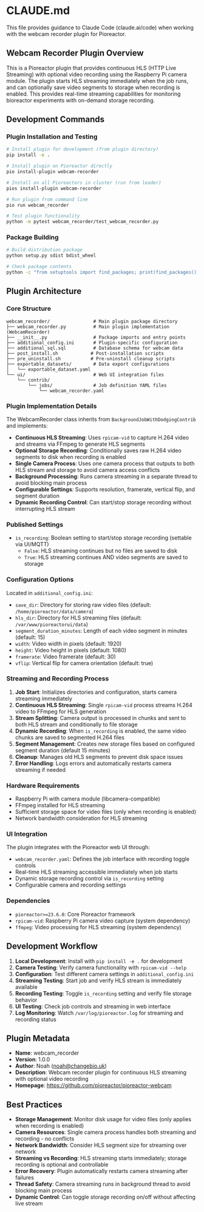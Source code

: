 # CLAUDE.md

This file provides guidance to Claude Code (claude.ai/code) when working with the webcam recorder plugin for Pioreactor.

## Webcam Recorder Plugin Overview

This is a Pioreactor plugin that provides continuous HLS (HTTP Live Streaming) with optional video recording using the Raspberry Pi camera module. The plugin starts HLS streaming immediately when the job runs, and can optionally save video segments to storage when recording is enabled. This provides real-time streaming capabilities for monitoring bioreactor experiments with on-demand storage recording.

## Development Commands

### Plugin Installation and Testing
```bash
# Install plugin for development (from plugin directory)
pip install -e .

# Install plugin on Pioreactor directly
pio install-plugin webcam-recorder

# Install on all Pioreactors in cluster (run from leader)
pios install-plugin webcam-recorder

# Run plugin from command line
pio run webcam_recorder

# Test plugin functionality
python -m pytest webcam_recorder/test_webcam_recorder.py
```

### Package Building
```bash
# Build distribution package
python setup.py sdist bdist_wheel

# Check package contents
python -c "from setuptools import find_packages; print(find_packages())"
```

## Plugin Architecture

### Core Structure

```
webcam_recorder/                # Main plugin package directory
├── webcam_recorder.py          # Main plugin implementation (WebcamRecorder)
├── __init__.py                 # Package imports and entry points
├── additional_config.ini       # Plugin-specific configuration
├── additional_sql.sql          # Database schema for webcam data
├── post_install.sh            # Post-installation scripts
├── pre_uninstall.sh           # Pre-uninstall cleanup scripts
├── exportable_datasets/        # Data export configurations
│   └── exportable_dataset.yaml
└── ui/                         # Web UI integration files
    └── contrib/
        └── jobs/               # Job definition YAML files
            └── webcam_recorder.yaml
```

### Plugin Implementation Details

The WebcamRecorder class inherits from `BackgroundJobWithDodgingContrib` and implements:

- **Continuous HLS Streaming**: Uses `rpicam-vid` to capture H.264 video and streams via FFmpeg to generate HLS segments
- **Optional Storage Recording**: Conditionally saves raw H.264 video segments to disk when recording is enabled
- **Single Camera Process**: Uses one camera process that outputs to both HLS stream and storage to avoid camera access conflicts
- **Background Processing**: Runs camera streaming in a separate thread to avoid blocking main process
- **Configurable Settings**: Supports resolution, framerate, vertical flip, and segment duration
- **Dynamic Recording Control**: Can start/stop storage recording without interrupting HLS stream

### Published Settings

- `is_recording`: Boolean setting to start/stop storage recording (settable via UI/MQTT)
  - `False`: HLS streaming continues but no files are saved to disk
  - `True`: HLS streaming continues AND video segments are saved to storage

### Configuration Options

Located in `additional_config.ini`:
- `save_dir`: Directory for storing raw video files (default: `/home/pioreactor/data/camera`)
- `hls_dir`: Directory for HLS streaming files (default: `/var/www/pioreactorui/data`)
- `segment_duration_minutes`: Length of each video segment in minutes (default: 15)
- `width`: Video width in pixels (default: 1920)
- `height`: Video height in pixels (default: 1080)
- `framerate`: Video framerate (default: 30)
- `vflip`: Vertical flip for camera orientation (default: true)

### Streaming and Recording Process

1. **Job Start**: Initializes directories and configuration, starts camera streaming immediately
2. **Continuous HLS Streaming**: Single `rpicam-vid` process streams H.264 video to FFmpeg for HLS generation
3. **Stream Splitting**: Camera output is processed in chunks and sent to both HLS stream and conditionally to file storage
4. **Dynamic Recording**: When `is_recording` is enabled, the same video chunks are saved to segmented H.264 files
5. **Segment Management**: Creates new storage files based on configured segment duration (default 15 minutes)
6. **Cleanup**: Manages old HLS segments to prevent disk space issues
7. **Error Handling**: Logs errors and automatically restarts camera streaming if needed

### Hardware Requirements

- Raspberry Pi with camera module (libcamera-compatible)
- FFmpeg installed for HLS streaming
- Sufficient storage space for video files (only when recording is enabled)
- Network bandwidth consideration for HLS streaming

### UI Integration

The plugin integrates with the Pioreactor web UI through:
- `webcam_recorder.yaml`: Defines the job interface with recording toggle controls
- Real-time HLS streaming accessible immediately when job starts
- Dynamic storage recording control via `is_recording` setting
- Configurable camera and recording settings

### Dependencies

- `pioreactor>=23.6.0`: Core Pioreactor framework
- `rpicam-vid`: Raspberry Pi camera video capture (system dependency)
- `ffmpeg`: Video processing for HLS streaming (system dependency)

## Development Workflow

1. **Local Development**: Install with `pip install -e .` for development
2. **Camera Testing**: Verify camera functionality with `rpicam-vid --help`
3. **Configuration**: Test different camera settings in `additional_config.ini`
4. **Streaming Testing**: Start job and verify HLS stream is immediately available
5. **Recording Testing**: Toggle `is_recording` setting and verify file storage behavior
6. **UI Testing**: Check job controls and streaming in web interface
7. **Log Monitoring**: Watch `/var/log/pioreactor.log` for streaming and recording status

## Plugin Metadata

- **Name**: webcam_recorder
- **Version**: 1.0.0
- **Author**: Noah (noah@changebio.uk)
- **Description**: Webcam recorder plugin for continuous HLS streaming with optional video recording
- **Homepage**: https://github.com/pioreactor/pioreactor-webcam

## Best Practices

- **Storage Management**: Monitor disk usage for video files (only applies when recording is enabled)
- **Camera Resources**: Single camera process handles both streaming and recording - no conflicts
- **Network Bandwidth**: Consider HLS segment size for streaming over network
- **Streaming vs Recording**: HLS streaming starts immediately; storage recording is optional and controllable
- **Error Recovery**: Plugin automatically restarts camera streaming after failures
- **Thread Safety**: Camera streaming runs in background thread to avoid blocking main process
- **Dynamic Control**: Can toggle storage recording on/off without affecting live stream